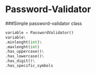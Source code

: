 # Password-Validator
###Simple password-validator class

```python
variable = PasswordValidator()
variable\
.minlenght(int)\
.maxlenght(int)
.has_uppercase()\
.has_lowercase()\
.has_digit()\
.has_specific_symbols
```
